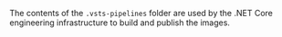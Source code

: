 The contents of the `.vsts-pipelines` folder are used by the .NET Core engineering infrastructure to build and publish the images.
